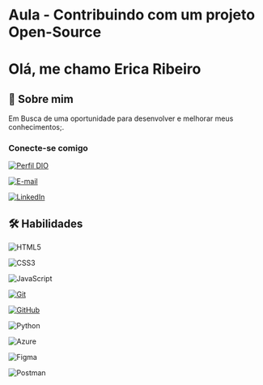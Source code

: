 
# Aula - Contribuindo com um projeto Open-Source

# Olá, me chamo Erica Ribeiro

## 🚀 Sobre mim

Em Busca de uma oportunidade para desenvolver e melhorar meus conhecimentos;.

### Conecte-se comigo

[![Perfil DIO](https://img.shields.io/badge/-Meu%20Perfil%20na%20DIO-30A3DC?style=for-the-badge)](https://web.dio.me/users/ericahribeiro83?tab=achievements
)

[![E-mail](https://img.shields.io/badge/-Email-000?style=for-the-badge&logo=microsoft-outlook&logoColor=E94D5F)](mailto:ericahribeiro83@gmail.com)

[![LinkedIn](https://img.shields.io/badge/LinkedIn-0077B5?style=for-the-badge&logo=linkedin&logoColor=white)](https://www.linkedin.com/in/erica-ribeiro-5279b214b)

## 🛠 Habilidades

![HTML5](https://img.shields.io/badge/HTML-000?style=for-the-badge&logo=html5&logoColor=30A3DC)

![CSS3](https://img.shields.io/badge/CSS3-000?style=for-the-badge&logo=css3&logoColor=E94D5F)

![JavaScript](https://img.shields.io/badge/JavaScript-000?style=for-the-badge&logo=javascript&logoColor=30A3DC)

[![Git](https://img.shields.io/badge/Git-000?style=for-the-badge&logo=git&logoColor=E94D5F)](https://git-scm.com/doc)

[![GitHub](https://img.shields.io/badge/GitHub-000?style=for-the-badge&logo=github&logoColor=30A3DC)](https://github.com/Erica-Ribeiro)

![Python](https://img.shields.io/badge/python-3670A0?style=for-the-badge&logo=python&logoColor=ffdd54)

![Azure](https://img.shields.io/badge/Azure-blue?style=for-the-badge&logo=microsoft%20azure&logoColor=blue&labelColor=FFFFFF&link=https%3A%2F%2Fimages.app.goo.gl%2FK7PN1jYJd57x4q7A8)

![Figma](https://img.shields.io/badge/Figma-696969?style=for-the-badge&logo=figma&logoColor=figma)

![Postman](https://img.shields.io/badge/Postman-FF6C37.svg?style=for-the-badge&logo=Postman&logoColor=white)

